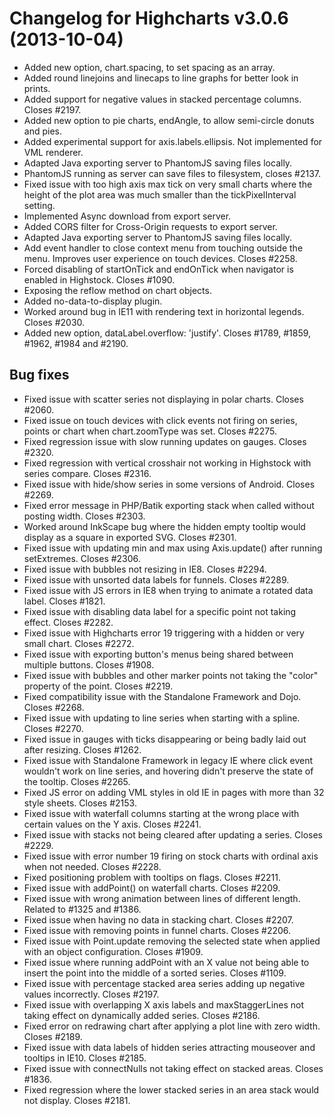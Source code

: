 # Changelog for Highcharts v3.0.6 (2013-10-04)
        
- Added new option, chart.spacing, to set spacing as an array.
- Added round linejoins and linecaps to line graphs for better look in prints.
- Added support for negative values in stacked percentage columns. Closes #2197.
- Added new option to pie charts, endAngle, to allow semi-circle donuts and pies.
- Added experimental support for axis.labels.ellipsis. Not implemented for VML renderer.
- Adapted Java exporting server to PhantomJS saving files locally.
- PhantomJS running as server can save files to filesystem, closes #2137.
- Fixed issue with too high axis max tick on very small charts where the height of the plot area was much smaller than the tickPixelInterval setting.
- Implemented Async download from export server.
- Added CORS filter for Cross-Origin requests to export server.
- Adapted Java exporting server to PhantomJS saving files locally.
- Add event handler to close context menu from touching outside the menu. Improves user experience on touch devices. Closes #2258.
- Forced disabling of startOnTick and endOnTick when navigator is enabled in Highstock. Closes #1090.
- Exposing the reflow method on chart objects.
- Added no-data-to-display plugin.
- Worked around bug in IE11 with rendering text in horizontal legends. Closes #2030.
- Added new option, dataLabel.overflow: 'justify'. Closes #1789, #1859, #1962, #1984 and #2190.

## Bug fixes
- Fixed issue with scatter series not displaying in polar charts. Closes #2060.
- Fixed issue on touch devices with click events not firing on series, points or chart when chart.zoomType was set. Closes #2275.
- Fixed regression issue with slow running updates on gauges. Closes #2320.
- Fixed regression with vertical crosshair not working in Highstock with series compare. Closes #2316.
- Fixed issue with hide/show series in some versions of Android. Closes #2269.
- Fixed error message in PHP/Batik exporting stack when called without posting width. Closes #2303.
- Worked around InkScape bug where the hidden empty tooltip would display as a square in exported SVG. Closes #2301.
- Fixed issue with updating min and max using Axis.update() after running setExtremes. Closes #2306.
- Fixed issue with bubbles not resizing in IE8. Closes #2294.
- Fixed issue with unsorted data labels for funnels. Closes #2289.
- Fixed issue with JS errors in IE8 when trying to animate a rotated data label. Closes #1821.
- Fixed issue with disabling data label for a specific point not taking effect. Closes #2282.
- Fixed issue with Highcharts error 19 triggering with a hidden or very small chart. Closes #2272.
- Fixed issue with exporting button's menus being shared between multiple buttons. Closes #1908.
- Fixed issue with bubbles and other marker points not taking the "color" property of the point. Closes #2219.
- Fixed compatibility issue with the Standalone Framework and Dojo. Closes #2268.
- Fixed issue with updating to line series when starting with a spline. Closes #2270.
- Fixed issue in gauges with ticks disappearing or being badly laid out after resizing. Closes #1262.
- Fixed issue with Standalone Framework in legacy IE where click event wouldn't work on line series, and hovering didn't preserve the state of the tooltip. Closes #2265.
- Fixed JS error on adding VML styles in old IE in pages with more than 32 style sheets. Closes #2153.
- Fixed issue with waterfall columns starting at the wrong place with certain values on the Y axis. Closes #2241.
- Fixed issue with stacks not being cleared after updating a series. Closes #2229.
- Fixed issue with error number 19 firing on stock charts with ordinal axis when not needed. Closes #2228.
- Fixed positioning problem with tooltips on flags. Closes #2211.
- Fixed issue with addPoint() on waterfall charts. Closes #2209.
- Fixed issue with wrong animation between lines of different length. Related to #1325 and #1386.
- Fixed issue when having no data in stacking chart. Closes #2207.
- Fixed issue with removing points in funnel charts. Closes #2206.
- Fixed issue with Point.update removing the selected state when applied with an object configuration. Closes #1909.
- Fixed issue where running addPoint with an X value not being able to insert the point into the middle of a sorted series. Closes #1109.
- Fixed issue with percentage stacked area series adding up negative values incorrectly. Closes #2197.
- Fixed issue with overlapping X axis labels and maxStaggerLines not taking effect on dynamically added series. Closes #2186.
- Fixed error on redrawing chart after applying a plot line with zero width. Closes #2189.
- Fixed issue with data labels of hidden series attracting mouseover and tooltips in IE10. Closes #2185.
- Fixed issue with connectNulls not taking effect on stacked areas. Closes #1836.
- Fixed regression where the lower stacked series in an area stack would not display. Closes #2181.
